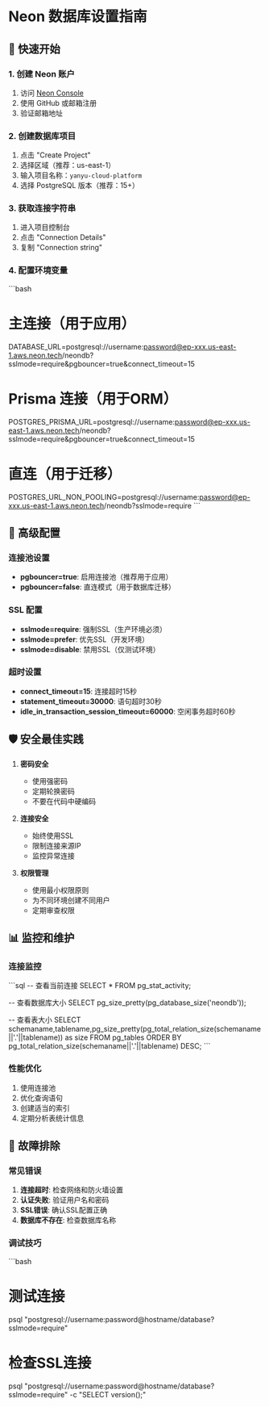 # Neon 数据库设置指南

## 🚀 快速开始

### 1. 创建 Neon 账户
1. 访问 [Neon Console](https://console.neon.tech)
2. 使用 GitHub 或邮箱注册
3. 验证邮箱地址

### 2. 创建数据库项目
1. 点击 "Create Project"
2. 选择区域（推荐：us-east-1）
3. 输入项目名称：`yanyu-cloud-platform`
4. 选择 PostgreSQL 版本（推荐：15+）

### 3. 获取连接字符串
1. 进入项目控制台
2. 点击 "Connection Details"
3. 复制 "Connection string"

### 4. 配置环境变量
\`\`\`bash
# 主连接（用于应用）
DATABASE_URL=postgresql://username:password@ep-xxx.us-east-1.aws.neon.tech/neondb?sslmode=require&pgbouncer=true&connect_timeout=15

# Prisma 连接（用于ORM）
POSTGRES_PRISMA_URL=postgresql://username:password@ep-xxx.us-east-1.aws.neon.tech/neondb?sslmode=require&pgbouncer=true&connect_timeout=15

# 直连（用于迁移）
POSTGRES_URL_NON_POOLING=postgresql://username:password@ep-xxx.us-east-1.aws.neon.tech/neondb?sslmode=require
\`\`\`

## 🔧 高级配置

### 连接池设置
- **pgbouncer=true**: 启用连接池（推荐用于应用）
- **pgbouncer=false**: 直连模式（用于数据库迁移）

### SSL 配置
- **sslmode=require**: 强制SSL（生产环境必须）
- **sslmode=prefer**: 优先SSL（开发环境）
- **sslmode=disable**: 禁用SSL（仅测试环境）

### 超时设置
- **connect_timeout=15**: 连接超时15秒
- **statement_timeout=30000**: 语句超时30秒
- **idle_in_transaction_session_timeout=60000**: 空闲事务超时60秒

## 🛡️ 安全最佳实践

1. **密码安全**
   - 使用强密码
   - 定期轮换密码
   - 不要在代码中硬编码

2. **连接安全**
   - 始终使用SSL
   - 限制连接来源IP
   - 监控异常连接

3. **权限管理**
   - 使用最小权限原则
   - 为不同环境创建不同用户
   - 定期审查权限

## 📊 监控和维护

### 连接监控
\`\`\`sql
-- 查看当前连接
SELECT * FROM pg_stat_activity;

-- 查看数据库大小
SELECT pg_size_pretty(pg_database_size('neondb'));

-- 查看表大小
SELECT schemaname,tablename,pg_size_pretty(pg_total_relation_size(schemaname||'.'||tablename)) as size 
FROM pg_tables 
ORDER BY pg_total_relation_size(schemaname||'.'||tablename) DESC;
\`\`\`

### 性能优化
1. 使用连接池
2. 优化查询语句
3. 创建适当的索引
4. 定期分析表统计信息

## 🚨 故障排除

### 常见错误
1. **连接超时**: 检查网络和防火墙设置
2. **认证失败**: 验证用户名和密码
3. **SSL错误**: 确认SSL配置正确
4. **数据库不存在**: 检查数据库名称

### 调试技巧
\`\`\`bash
# 测试连接
psql "postgresql://username:password@hostname/database?sslmode=require"

# 检查SSL连接
psql "postgresql://username:password@hostname/database?sslmode=require" -c "SELECT version();"
